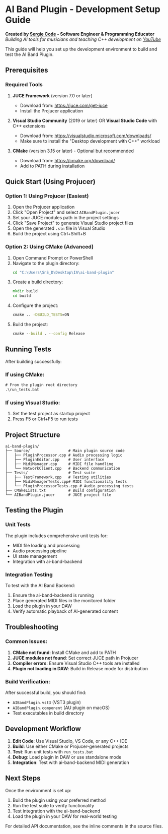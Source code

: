 # AI Band Plugin - Development Setup Guide

**Created by [Sergie Code](https://github.com/sergiecode) - Software Engineer & Programming Educator**  
*Building AI tools for musicians and teaching C++ development on [YouTube](https://www.youtube.com/@SergieCode)*

This guide will help you set up the development environment to build and test the AI Band Plugin.

## Prerequisites

### Required Tools
1. **JUCE Framework** (version 7.0 or later)
   - Download from: https://juce.com/get-juce
   - Install the Projucer application

2. **Visual Studio Community** (2019 or later) OR **Visual Studio Code** with C++ extensions
   - Download from: https://visualstudio.microsoft.com/downloads/
   - Make sure to install the "Desktop development with C++" workload

3. **CMake** (version 3.15 or later) - Optional but recommended
   - Download from: https://cmake.org/download/
   - Add to PATH during installation

## Quick Start (Using Projucer)

### Option 1: Using Projucer (Easiest)
1. Open the Projucer application
2. Click "Open Project" and select `AIBandPlugin.jucer`
3. Set your JUCE modules path in the project settings
4. Click "Save Project" to generate Visual Studio project files
5. Open the generated `.sln` file in Visual Studio
6. Build the project using Ctrl+Shift+B

### Option 2: Using CMake (Advanced)
1. Open Command Prompt or PowerShell
2. Navigate to the plugin directory:
   ```cmd
   cd "C:\Users\SnS_D\Desktop\IA\ai-band-plugin"
   ```
3. Create a build directory:
   ```cmd
   mkdir build
   cd build
   ```
4. Configure the project:
   ```cmd
   cmake .. -DBUILD_TESTS=ON
   ```
5. Build the project:
   ```cmd
   cmake --build . --config Release
   ```

## Running Tests

After building successfully:

### If using CMake:
```cmd
# From the plugin root directory
.\run_tests.bat
```

### If using Visual Studio:
1. Set the test project as startup project
2. Press F5 or Ctrl+F5 to run tests

## Project Structure

```
ai-band-plugin/
├── Source/                 # Main plugin source code
│   ├── PluginProcessor.cpp # Audio processing logic
│   ├── PluginEditor.cpp    # User interface
│   ├── MidiManager.cpp     # MIDI file handling
│   └── NetworkClient.cpp   # Backend communication
├── Tests/                  # Test suite
│   ├── TestFramework.cpp   # Testing utilities
│   ├── MidiManagerTests.cpp# MIDI functionality tests
│   └── PluginProcessorTests.cpp # Audio processing tests
├── CMakeLists.txt          # Build configuration
└── AIBandPlugin.jucer      # JUCE project file
```

## Testing the Plugin

### Unit Tests
The plugin includes comprehensive unit tests for:
- MIDI file loading and processing
- Audio processing pipeline
- UI state management
- Integration with ai-band-backend

### Integration Testing
To test with the AI Band Backend:
1. Ensure the ai-band-backend is running
2. Place generated MIDI files in the monitored folder
3. Load the plugin in your DAW
4. Verify automatic playback of AI-generated content

## Troubleshooting

### Common Issues:
1. **CMake not found**: Install CMake and add to PATH
2. **JUCE modules not found**: Set correct JUCE path in Projucer
3. **Compiler errors**: Ensure Visual Studio C++ tools are installed
4. **Plugin not loading in DAW**: Build in Release mode for distribution

### Build Verification:
After successful build, you should find:
- `AIBandPlugin.vst3` (VST3 plugin)
- `AIBandPlugin.component` (AU plugin on macOS)
- Test executables in build directory

## Development Workflow

1. **Edit Code**: Use Visual Studio, VS Code, or any C++ IDE
2. **Build**: Use either CMake or Projucer-generated projects
3. **Test**: Run unit tests with `run_tests.bat`
4. **Debug**: Load plugin in DAW or use standalone mode
5. **Integration**: Test with ai-band-backend MIDI generation

## Next Steps

Once the environment is set up:
1. Build the plugin using your preferred method
2. Run the test suite to verify functionality
3. Test integration with the ai-band-backend
4. Load the plugin in your DAW for real-world testing

For detailed API documentation, see the inline comments in the source files.
